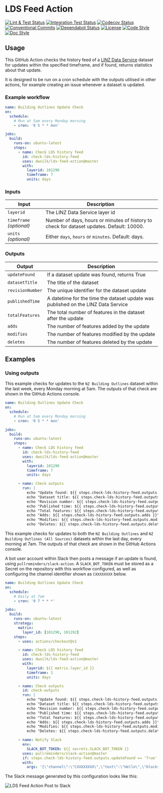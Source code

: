 # LDS Feed Action

[![Lint & Test Status](https://github.com/dwsilk/lds-feed-action/workflows/Lint%20&%20Test/badge.svg)](https://github.com/dwsilk/lds-feed-action/actions)
[![Integration Test Status](https://github.com/dwsilk/lds-feed-action/workflows/Integration%20Test/badge.svg)](https://github.com/dwsilk/lds-feed-action/actions)
[![Codecov Status](https://badgen.net/codecov/c/github/dwsilk/lds-feed-action?icon=codecov&labelColor=2e3a44&color=EC5772)](https://codecov.io/gh/dwsilk/lds-feed-action)
[![Conventional Commits](https://badgen.net/badge/Commits/conventional?labelColor=2e3a44&color=EC5772)](https://conventionalcommits.org)
[![Dependabot Status](https://badgen.net/dependabot/dwsilk/lds-feed-action?icon=dependabot&labelColor=2e3a44&color=blue)](https://dependabot.com)
[![License](https://badgen.net/badge/License/MIT?labelColor=2e3a44&color=blue)](https://github.com/dwsilk/lds-feed-action/blob/master/LICENSE)
[![Code Style](https://badgen.net/badge/Code%20Style/black?labelColor=2e3a44&color=000000)](https://black.readthedocs.io/en/stable/)
[![Doc Style](https://badgen.net/badge/Doc%20Style/numpy?labelColor=2e3a44&color=000000)](https://numpydoc.readthedocs.io/en/latest/format.html)

## Usage

This GitHub Action checks the history feed of a [LINZ Data Service](https://data.linz.govt.nz/) dataset for updates within the specified timeframe, and if found, returns statistics about that update.

It is designed to be run on a cron schedule with the outputs utilised in other actions, for example creating an issue whenever a dataset is updated.

### Example workflow

```yaml
name: Building Outlines Update Check
on:
  schedule:
    # Run at 5am every Monday morning
    - cron: '0 5 * * mon'

jobs:
  build:
    runs-on: ubuntu-latest
    steps:
      - name: Check LDS history feed
        id: check-lds-history-feed
        uses: dwsilk/lds-feed-action@master
        with:
          layerid: 101290
          timeframe: 7
          units: days
```

### Inputs

| Input                                             | Description                                        |
|------------------------------------------------------|-----------------------------------------------|
| `layerid`  | The LINZ Data Service layer id    |
| `timeframe` _(optional)_  | Number of days, hours or minutes of history to check for dataset updates. Default: 10000.    |
| `units` _(optional)_  | Either `days`, `hours` or `minutes`. Default: days.    |

### Outputs

| Output                                             | Description                                        |
|------------------------------------------------------|-----------------------------------------------|
| `updateFound`  | If a dataset update was found, returns True    |
| `datasetTitle`  | The title of the dataset    |
| `revisionNumber`  | The unique identifier for the dataset update    |
| `publishedTime`  | A datetime for the time the dataset update was published on the LINZ Data Service    |
| `totalFeatures`  | The total number of features in the dataset after the update    |
| `adds`  | The number of features added by the update    |
| `modifies`  | The number of features modified by the update    |
| `deletes`  | The number of features deleted by the update    |

## Examples

### Using outputs

This example checks for updates to the `NZ Building Outlines` dataset within the last week, every Monday morning at 5am. The outputs of that check are shown in the GitHub Actions console.

```yaml
name: Building Outlines Update Check
on:
  schedule:
    # Run at 5am every Monday morning
    - cron: '0 5 * * mon'

jobs:
  build:
    runs-on: ubuntu-latest
    steps:
      - name: Check LDS history feed
        id: check-lds-history-feed
        uses: dwsilk/lds-feed-action@master
        with:
          layerid: 101290
          timeframe: 7
          units: days

      - name: Check outputs
        run: |
          echo "Update found: ${{ steps.check-lds-history-feed.outputs.updateFound }}"
          echo "Dataset title: ${{ steps.check-lds-history-feed.outputs.datasetTitle }}"
          echo "Revision number: ${{ steps.check-lds-history-feed.outputs.revisionNumber }}"
          echo "Published time: ${{ steps.check-lds-history-feed.outputs.publishedTime }}"
          echo "Total features: ${{ steps.check-lds-history-feed.outputs.totalFeatures }}"
          echo "Adds: ${{ steps.check-lds-history-feed.outputs.adds }}"
          echo "Modifies: ${{ steps.check-lds-history-feed.outputs.modifies }}"
          echo "Deletes: ${{ steps.check-lds-history-feed.outputs.deletes }}"
```

This example checks for updates to both the `NZ Building Outlines` and `NZ Building Outlines (All Sources)` datasets within the last day, every morning at 7am. The outputs of that check are shown in the GitHub Actions console.

A bot user account within Slack then posts a message if an update is found, using `pullreminders/slack-action`. A `SLACK_BOT_TOKEN` must be stored as a Secret on the repository with this workflow configured, as well as configuring the channel identifier shown as `CXXXXXXXX` below.

```yaml
name: Building Outlines Update Check
on:
  schedule:
    # Daily at 7am
    - cron: '0 7 * * *'

jobs:
  build:
    runs-on: ubuntu-latest
    strategy:
      matrix:
        layer_id: [101290, 101292]
    steps:
      - uses: actions/checkout@v1

      - name: Check LDS history feed
        id: check-lds-history-feed
        uses: dwsilk/lds-feed-action@master
        with:
          layerid: ${{ matrix.layer_id }}
          timeframe: 1
          units: days

      - name: Check outputs
        id: check-outputs
        run: |
          echo "Update found: ${{ steps.check-lds-history-feed.outputs.updateFound }}"
          echo "Dataset title: ${{ steps.check-lds-history-feed.outputs.datasetTitle }}"
          echo "Revision number: ${{ steps.check-lds-history-feed.outputs.revisionNumber }}"
          echo "Published time: ${{ steps.check-lds-history-feed.outputs.publishedTime }}"
          echo "Total features: ${{ steps.check-lds-history-feed.outputs.totalFeatures }}"
          echo "Adds: ${{ steps.check-lds-history-feed.outputs.adds }}"
          echo "Modifies: ${{ steps.check-lds-history-feed.outputs.modifies }}"
          echo "Deletes: ${{ steps.check-lds-history-feed.outputs.deletes }}"

      - name: Notify Slack
        env:
          SLACK_BOT_TOKEN: ${{ secrets.SLACK_BOT_TOKEN }}
        uses: pullreminders/slack-action@master
        if: steps.check-lds-history-feed.outputs.updateFound == 'True'
        with:
          args: '{\"channel\":\"CXXXXXXXX\",\"text\":\"Hello\",\"blocks\":[{\"type\": \"section\", \"text\": {\"type\": \"mrkdwn\", \"text\": \"*${{ steps.check-lds-history-feed.outputs.datasetTitle }}* · Layer ${{ matrix.layer_id }} · Revision ${{ steps.check-lds-history-feed.outputs.revisionNumber }}\"}, \"accessory\": {\"type\": \"button\", \"text\": {\"type\": \"plain_text\",\"text\": \"View Layer\"}, \"url\": \"https://data.linz.govt.nz/layer/${{ matrix.layer_id }}/?c=-40.87127%2C173.44655&e=0&lpw=650&l=${{ matrix.layer_id }}&al=m&mt=Streets&z=7&cv=0\"}}, {\"type\": \"section\",\"text\": {\"type\": \"mrkdwn\",\"text\": \":heavy_plus_sign: ${{ steps.check-lds-history-feed.outputs.adds }} Added\n:wastebasket: ${{ steps.check-lds-history-feed.outputs.deletes }} Deleted\n:construction: ${{ steps.check-lds-history-feed.outputs.modifies }} Modified\n:earth_asia: ${{ steps.check-lds-history-feed.outputs.totalFeatures }} Total Features\"}, \"accessory\": {\"type\": \"image\",\"image_url\": \"https://koordinates-tiles-c.global.ssl.fastly.net/services/tiles/v4/thumbnail/layer=${{ matrix.layer_id }},style=auto/150x150.png\", \"alt_text\": \"Dataset thumbnail\"}}, {\"type\": \"context\",\"elements\": [{\"type\": \"mrkdwn\", \"text\": \"Update published: ${{ steps.check-lds-history-feed.outputs.publishedTime }}\"}]}]}'
```

The Slack message generated by this configuration looks like this:

![LDS Feed Action Post to Slack](https://user-images.githubusercontent.com/8953184/75604822-b5d72880-5b41-11ea-85ff-440a6276a78e.png)
